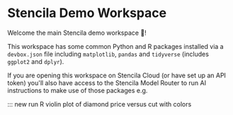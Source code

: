 # Stencila Demo Workspace

Welcome the main Stencila demo workspace 🎉!

This workspace has some common Python and R packages installed via a `devbox.json` file including `matplotlib`, `pandas`
and `tidyverse` (includes `ggplot2` and `dplyr`).

If you are opening this workspace on Stencila Cloud (or have set up an API token) you'll also have access to the Stencila Model Router to run AI instructions to make use of those packages e.g.

::: new run R violin plot of diamond price versus cut with colors

